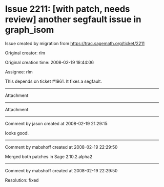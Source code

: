 # Issue 2211: [with patch, needs review] another segfault issue in graph_isom

Issue created by migration from https://trac.sagemath.org/ticket/2211

Original creator: rlm

Original creation time: 2008-02-19 19:44:06

Assignee: rlm

This depends on ticket #1961. It fixes a segfault.


---

Attachment


---

Attachment


---

Comment by jason created at 2008-02-19 21:29:15

looks good.


---

Comment by mabshoff created at 2008-02-19 22:29:50

Merged both patches in Sage 2.10.2.alpha2


---

Comment by mabshoff created at 2008-02-19 22:29:50

Resolution: fixed
